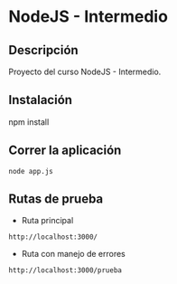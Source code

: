 # NodeJS - Intermedio

## Descripción
Proyecto del curso NodeJS - Intermedio. 

## Instalación

npm install

## Correr la aplicación

```
node app.js 
```

## Rutas de prueba

* Ruta principal
```
http://localhost:3000/
```
* Ruta con manejo de errores
```
http://localhost:3000/prueba
```
